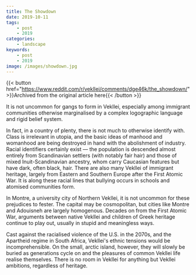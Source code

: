```yaml
---
title: The Showdown
date: 2019-10-11
tags:
    - post
    - 2019
categories:
    - landscape
keywords:
    - post
    - 2019
image: /images/showdown.jpg
---
```

{{< button href="https://www.reddit.com/r/vekllei/comments/dge46k/the_showdown/" >}}Archived from the original article here{{< /button >}}

It is not uncommon for gangs to form in Vekllei, especially among immigrant communities otherwise marginalised by a complex logographic language and rigid belief system.

In fact, in a country of plenty, there is not much to otherwise identify with. Class is irrelevant in utopia, and the basic ideas of manhood and womanhood are being destroyed in hand with the abolishment of industry. Racial identifiers certainly exist — the population is descended almost entirely from Scandinavian settlers (with notably fair hair) and those of mixed Inuit-Scandinavian ancestry, whom carry Caucasian features but have dark, often black, hair. There are also many Vekllei of immigrant heritage, largely from Eastern and Southern Europe after the First Atomic War. It is along these racial lines that bullying occurs in schools and atomised communities form.

In Montre, a university city of Northern Vekllei, it is not uncommon for these prejudices to fester. The capital may be cosmopolitan, but cities like Montre and Adouisneh are largely homogenous. Decades on from the First Atomic War, arguments between native Vekllei and children of Greek heritage continue to play out, usually in stupid and meaningless ways.

Cast against the racialised violence of the U.S. in the 2070s, and the Apartheid regime in South Africa, Vekllei's ethnic tensions would be incomprehensible. On the small, arctic island, however, they will slowly be buried as generations cycle on and the pleasures of common Vekllei life realise themselves. There is no room in Vekllei for anything but Vekllei ambitions, regardless of heritage.
